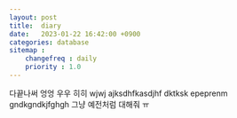 ```yaml
---
layout: post
title:  diary
date:   2023-01-22 16:42:00 +0900
categories: database
sitemap :
    changefreq : daily
    priority : 1.0
---
```

다끝나써 엉엉 우우 히히 wjwj
ajksdhfkasdjhf dktksk epeprenm
gndkgndkjfghgh 그냥 예전처럼 대해줘 ㅠ